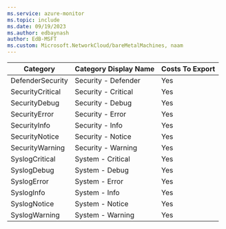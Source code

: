 ```yaml
---
ms.service: azure-monitor
ms.topic: include
ms.date: 09/19/2023
ms.author: edbaynash
author: EdB-MSFT
ms.custom: Microsoft.NetworkCloud/bareMetalMachines, naam
---
```

  
  
|Category|Category Display Name|Costs To Export|
|---|---|---|
|DefenderSecurity |Security - Defender |Yes |
|SecurityCritical |Security - Critical |Yes |
|SecurityDebug |Security - Debug |Yes |
|SecurityError |Security - Error |Yes |
|SecurityInfo |Security - Info |Yes |
|SecurityNotice |Security - Notice |Yes |
|SecurityWarning |Security - Warning |Yes |
|SyslogCritical |System - Critical |Yes |
|SyslogDebug |System - Debug |Yes |
|SyslogError |System - Error |Yes |
|SyslogInfo |System - Info |Yes |
|SyslogNotice |System - Notice |Yes |
|SyslogWarning |System - Warning |Yes |